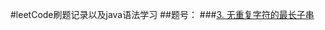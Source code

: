 #leetCode刷题记录以及java语法学习
##题号：
###[3. 无重复字符的最长子串](https://github.com/ustczfeiyu/leetCode/blob/master/3.%20%E6%97%A0%E9%87%8D%E5%A4%8D%E5%AD%97%E7%AC%A6%E7%9A%84%E6%9C%80%E9%95%BF%E5%AD%90%E4%B8%B2.md"悬停显示")
